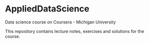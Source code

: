 # AppliedDataScience
Data science course on Coursera - Michigan University

This repository contains lecture notes, exercises and solutions for the course.
